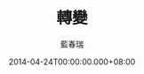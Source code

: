 ---
issue: 67
title: 轉變
author: 藍春瑞
date: 2014-04-24T00:00:00.000+08:00
topic: 懷想
difficulty: 3
wikidata: Q98095409
wikidata_link: https://www.wikidata.org/wiki/Q98095409
---